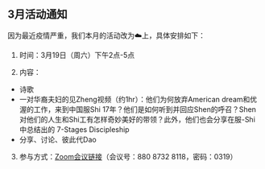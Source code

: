 ## 3月活动通知
因为最近疫情严重，我们本月的活动改为☁️上，具体安排如下：
1. 时间：3月19日（周六）下午2点-5点

3. 内容：
  - 诗歌
  - 一对华裔夫妇的见Zheng视频（约1hr）：他们为何放弃American dream和优渥的工作，来到中国服Shi 17年？他们是如何听到并回应Shen的呼召？Shen对他们的人生和Shi工有怎样奇妙美好的带领？此外，他们也会分享在服-Shi中总结出的 7-Stages Discipleship
  - 分享、讨论、彼此代Dao
3. 参与方式：[Zoom会议链接](https://us02web.zoom.us/j/88087328118?pwd=RHptbHY0cHZrQ0pGK3J3RUhhUmszQT09)（会议号：880 8732 8118，密码：0319）


